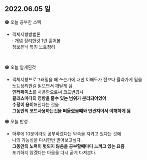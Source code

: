 ## 2022.06.05 일

🟠 오늘 공부한 스택

- 객체지향방법론    
:  개념 정리한것 1번 훑어봄   
    정보은닉 특징 노트정리  
 <br>   

🟠 오늘 알게된것

- 객체지향프로그래밍을 왜 쓰는가에 대한 이해도가 전보다 올라가게 됨을  
노트정리한걸 읽으면서 깨닫게 됨  
**인터페이스**를 사용함으로써 코드변경시   
**클래스마다의 영향을 줄수 있는 범위가 분리되어있어**  
**수정이 용이**해진다는 것을   
**그동안의 코드사용하는것을 떠올렸을때와 연관지어서 이해하게 됨**  
    

🟠 오늘 반성  

- 하루에 10분이라도 공부하겠다는 약속을 지키고 있다는 것에  
나의 가능성을 다시한번 믿어보고싶다.  
**그동안의 노력이 헛되지 않음을 공부할때마다 느끼고 있는 요즘**  
포기하지 않겠다는 마음을 다시 굳게 다져본다.
<br>
